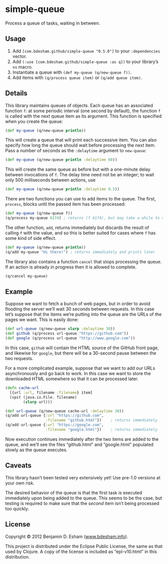 # simple-queue

Process a queue of tasks, waiting in between.

## Usage

1. Add `[com.bdesham.github/simple-queue "0.5.0"]` to your `:dependencies` vector.
2. Add `(:use [com.bdesham.github/simple-queue :as q])` to your library’s `ns` macro.
3. Instantiate a queue with `(def my-queue (q/new-queue f))`.
4. Add items with `(q/process queue item)` or `(q/add queue item)`.

## Details

This library maintains queues of objects. Each queue has an associated function `f`: at some periodic interval (one second by default), the function `f` is called with the next queue item as its argument. This function is specified when you create the queue:

```clj
(def my-queue (q/new-queue println))
```

This will create a queue that will print each successive item. You can also specify how long the queue should wait before processing the next item. Pass a number of seconds as the `:delaytime` argument to `new-queue`:

```clj
(def my-queue (q/new-queue println :delaytime 60))
```

This will create the same queue as before but with a one-minute delay between invocations of `f`. The delay time need not be an integer; to wait only 500 milliseconds between actions, use

```clj
(def my-queue (q/new-queue println :delaytime 0.5))
```

There are two functions you can use to add items to the queue. The first, `process`, blocks until the passed item has been processed:

```clj
(def my-queue (q/new-queue f))
(q/process my-queue 6174) ; returns (f 6174), but may take a while to do so
```

The other function, `add`, returns immediately but discards the result of calling `f` with the value, and so this is better suited for cases where `f` has some kind of side effect.

```clj
(def my-queue (q/new-queue println))
(q/add my-queue "Hi there!") ; returns immediately and prints later
```

The library also contains a function `cancel` that stops processing the queue. If an action is already in progress then it is allowed to complete.

```clj
(q/cancel my-queue)
```

## Example

Suppose we want to fetch a bunch of web pages, but in order to avoid flooding the server we’ll wait 30 seconds between requests. In this case let’s suppose that the items we’re putting into the queue are the URLs of the pages we want. This is easily done:

```clj
(def url-queue (q/new-queue slurp :delaytime 30))
(def github (q/process url-queue "https://github.com"))
(def google (q/process url-queue "http://www.google.com"))
```

In this case, `github` will contain the HTML source of the GitHub front page, and likewise for `google`, but there will be a 30-second pause between the two requests.

For a more complicated example, suppose that we want to add our URLs asynchronously and go back to work. In this case we want to store the downloaded HTML somewhere so that it can be processed later.

```clj
(defn cache-url
  [{url :url, filename :filename} item]
  (spit (java.io.File. filename)
        (slurp url)))

(def url-queue (q/new-queue cache-url :delaytime 30))
(q/add url-queue {:url "https://github.com",
                  :filename "github.html"})    ; returns immediately
(q/add url-queue {:url "https://google.com",
                  :filename "google.html"})    ; returns immediately
```

Now execution continues immediately after the two items are added to the queue, and we’ll see the files “github.html” and “google.html” populated slowly as the queue executes.

## Caveats

This library hasn’t been tested very extensively yet! Use pre-1.0 versions at your own risk.

The desired behavior of the queue is that the first task is executed immediately upon being added to the queue. This seems to be the case, but testing is required to make sure that the *second* item isn’t being processed too quickly.

## License

Copyright © 2012 Benjamin D. Esham (www.bdesham.info).

This project is distributed under the Eclipse Public License, the same as that used by Clojure. A copy of the license is included as “epl-v10.html” in this distribution.
